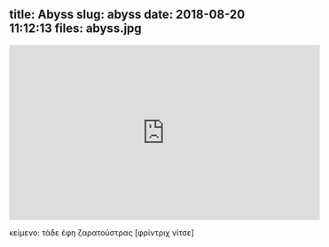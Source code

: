 title: Abyss
slug: abyss
date: 2018-08-20 11:12:13
files: abyss.jpg
---

<div class="embed-responsive embed-responsive-16by9">
    <iframe class="embed-responsive-item" width="560" height="315" src="https://www.youtube-nocookie.com/embed/C2HXZUlrIh0?rel=0" frameborder="0" allow="autoplay; encrypted-media" allowfullscreen></iframe>
</div>

<p class="text-muted">
    κείμενο: τάδε έφη ζαρατούστρας [φρίντριχ νίτσε]
</p>

